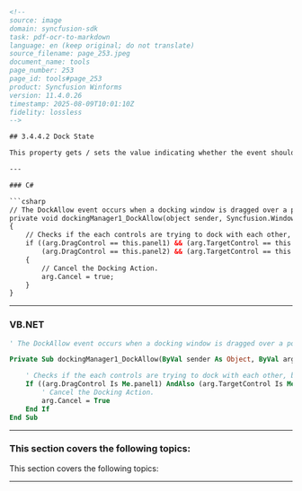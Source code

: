 ```html
<!-- 
source: image
domain: syncfusion-sdk
task: pdf-ocr-to-markdown
language: en (keep original; do not translate)
source_filename: page_253.jpeg
document_name: tools
page_number: 253
page_id: tools#page_253
product: Syncfusion Winforms
version: 11.4.0.26
timestamp: 2025-08-09T10:01:10Z
fidelity: lossless
-->

## 3.4.4.2 Dock State

This property gets / sets the value indicating whether the event should be canceled.

---

### C#

```csharp
// The DockAllow event occurs when a docking window is dragged over a potential dock target.
private void dockingManager1_DockAllow(object sender, Syncfusion.Windows.Forms.Tools.DockAllowEventArgs arg)
{
    // Checks if the each controls are trying to dock with each other, by DragControl and DockControl property
    if ((arg.DragControl == this.panel1) && (arg.TargetControl == this.panel2) ||
        (arg.DragControl == this.panel2) && (arg.TargetControl == this.panel1))
    {
        // Cancel the Docking Action.
        arg.Cancel = true;
    }
}
```

---

### VB.NET

```vb
' The DockAllow event occurs when a docking window is dragged over a potential dock target.

Private Sub dockingManager1_DockAllow(ByVal sender As Object, ByVal arg As Syncfusion.Windows.Forms.Tools.DockAllowEventArgs) Handles dockingManager1.DockAllow

    ' Checks if the each controls are trying to dock with each other, by DragControl and DockControl property
    If ((arg.DragControl Is Me.panel1) AndAlso (arg.TargetControl Is Me.panel2)) OrElse ((arg.DragControl Is Me.panel2) AndAlso (arg.TargetControl Is Me.panel1)) Then
        ' Cancel the Docking Action.
        arg.Cancel = True
    End If
End Sub
```

---

### This section covers the following topics:

This section covers the following topics:

---

<!-- tags: [syncfusion, winforms, dock manager, dock state, cancel event, c#, vb.net] keywords: [DockAllow, DockControl, DragControl, panel1, panel2, Syncfusion.Windows.Forms.Tools.DockAllowEventArgs, event handling] -->
```